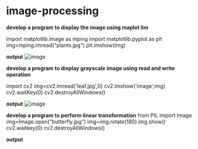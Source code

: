 # image-processing
**develop a program to display the image  using maplot lim**

import  matplotlib.image as mping
import matplotlib.pyplot as plt
img=mping.imread("plants.jpg")
plt.imshow(img)


**output**
![image](https://user-images.githubusercontent.com/98379636/173807666-3e34e188-5958-4541-b78b-1fd5ab7a0a19.png)

**develop a program to display grayscale image using read and write operation**

import cv2
img=cv2.imread('leaf.jpg',0)
cv2.imshow('image',img)
cv2.waitKey(0)
cv2.destroyAllWindows()

**output**
![image](https://user-images.githubusercontent.com/98379636/173809118-3ced8e51-adca-4d45-9492-0d1deb0d2270.png)

**develop a program to perform  linear transformation**
from PIL import Image
img=Image.open("butterfly.jpg")
img=img.rotate(180)
img.show()
cv2.waitkey(0)
cv2.destroyAllWindows()

**output**




